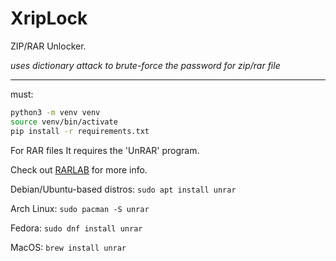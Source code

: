 # XripLock
ZIP/RAR Unlocker.

*uses dictionary attack to brute-force the password for zip/rar file*

---

must:
```bash
python3 -m venv venv
source venv/bin/activate
pip install -r requirements.txt
```

For RAR files It requires the 'UnRAR' program.

Check out [RARLAB](https://www.rarlab.com/rar_add.htm) for more info.

  Debian/Ubuntu-based distros:
  `sudo apt install unrar`

  Arch Linux:
    `sudo pacman -S unrar`

  Fedora:
    `sudo dnf install unrar`

MacOS:
  `brew install unrar`
